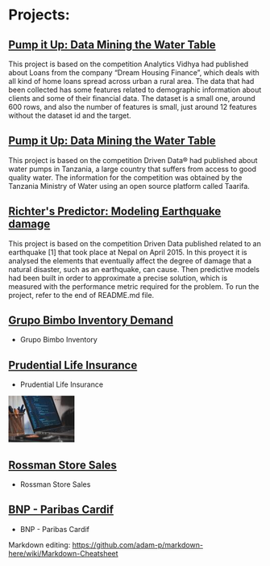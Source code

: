 # Projects:

## [Pump it Up: Data Mining the Water Table](https://github.com/ofigue/Tazmania_WaterPump)


This project is based on the competition Analytics Vidhya had published about Loans from the company “Dream Housing Finance”, which deals with all kind of home loans spread across urban a rural area. The data that had been collected has some features related to demographic information about clients and some of their financial data. The dataset is a small one, around 600 rows, and also the number of features is small, just around 12 features without the dataset id and the target.


## [Pump it Up: Data Mining the Water Table](https://github.com/ofigue/Tazmania_WaterPump)

This project is based on the competition Driven Data® had published about water pumps in Tanzania, a large country that suffers from access to good quality water. The information for the competition was obtained by the Tanzania Ministry of Water using an open source platform called Taarifa.


## [Richter's Predictor: Modeling Earthquake damage](https://github.com/ofigue/RichterPrediction)

This project is based on the competition Driven Data published related to an earthquake [1] that took place at Nepal on April 2015. In this proyect it is analysed the elements that eventually affect the degree of damage that a natural disaster, such as an earthquake, can cause. Then predictive models had been built in order to approximate a precise solution, which is measured with the performance metric required for the problem. To run the project, refer to the end of README.md file.



## [Grupo Bimbo Inventory Demand](https://github.com/ofigue/GrupoBimboInventoryDemand)

* Grupo Bimbo Inventory

## [Prudential Life Insurance](https://github.com/ofigue/PrudentialLifeInsurance)

* Prudential Life Insurance

![Image](/images/imageedit_4_2603267341.jpg)

## [Rossman Store Sales](https://github.com/ofigue/RossmanStoreSales)

* Rossman Store Sales

## [BNP - Paribas Cardif ](https://github.com/ofigue/BNP-ParibasCardif)

* BNP - Paribas Cardif

Markdown editing: https://github.com/adam-p/markdown-here/wiki/Markdown-Cheatsheet

